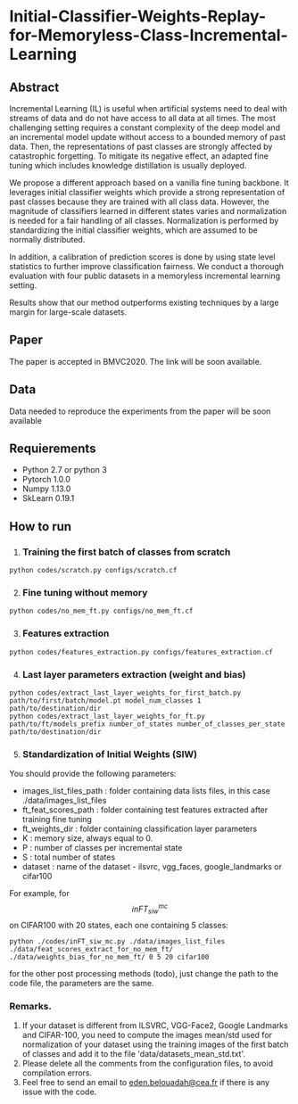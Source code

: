 # Initial-Classifier-Weights-Replay-for-Memoryless-Class-Incremental-Learning
## Abstract
Incremental Learning (IL) is useful when artificial systems need to deal with streams of data and do not have access to all data at all times.
The most challenging setting requires a constant complexity of the deep model and an incremental model update without access to a bounded memory of past data.
Then, the representations of past classes are strongly affected by catastrophic forgetting.
To mitigate its negative effect, an adapted fine tuning which includes knowledge distillation is usually deployed.

We propose a different approach based on a vanilla fine tuning backbone.
It leverages initial classifier weights which provide a strong representation of past classes because they are trained with all class data.
However, the magnitude of classifiers learned in different states varies and normalization is needed for a fair handling of all classes.
Normalization is performed by standardizing the initial classifier weights, which are assumed to be normally distributed.

In addition, a calibration of prediction scores is done by using state level statistics to further improve classification fairness.
We conduct a thorough evaluation with four public datasets in a memoryless incremental learning setting. 

Results show that our method outperforms existing techniques by a large margin for large-scale datasets. 

## Paper
The paper is accepted in BMVC2020. The link will be soon available.

## Data
Data needed to reproduce the experiments from the paper will be soon available

## Requierements
* Python 2.7 or python 3
* Pytorch 1.0.0
* Numpy 1.13.0
* SkLearn 0.19.1


## How to run

1. ### Training the first batch of classes from scratch

```
python codes/scratch.py configs/scratch.cf
```

2. ### Fine tuning without memory

```
python codes/no_mem_ft.py configs/no_mem_ft.cf
```
3. ### Features extraction

```
python codes/features_extraction.py configs/features_extraction.cf
```

4. ### Last layer parameters extraction (weight and bias)

```
python codes/extract_last_layer_weights_for_first_batch.py path/to/first/batch/model.pt model_num_classes 1 path/to/destination/dir
python codes/extract_last_layer_weights_for_ft.py path/to/ft/models_prefix number_of_states number_of_classes_per_state path/to/destination/dir
```


5. ### Standardization of Initial Weights (SIW)
You should provide the following parameters:
* images_list_files_path : folder containing data lists files, in this case ./data/images_list_files
* ft_feat_scores_path : folder containing test features extracted after training fine tuning
* ft_weights_dir : folder containing classification layer parameters
* K : memory size, always equal to 0.
* P : number of classes per incremental state
* S : total number of states
* dataset : name of the dataset - ilsvrc, vgg_faces, google_landmarks or cifar100

For example, for $$inFT_{siw}^{mc}$$ on CIFAR100 with 20 states, each one containing 5 classes:
```
python ./codes/inFT_siw_mc.py ./data/images_list_files ./data/feat_scores_extract_for_no_mem_ft/ ./data/weights_bias_for_no_mem_ft/ 0 5 20 cifar100
```

for the other post processing methods (todo), just change the path to the code file, the parameters are the same. 

### Remarks. 
1. If your dataset is different from ILSVRC, VGG-Face2, Google Landmarks and CIFAR-100, you need to compute the images mean/std used for normalization of your dataset using the training images of the first batch of classes and add it to the file 'data/datasets_mean_std.txt'.
2. Please delete all the comments from the configuration files, to avoid compilation errors. 
3. Feel free to send an email to eden.belouadah@cea.fr if there is any issue with the code.
